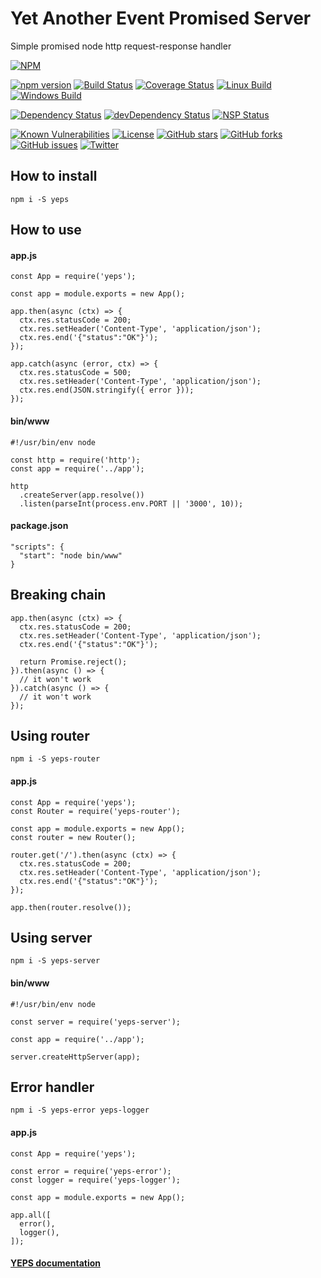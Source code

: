 # Yet Another Event Promised Server


Simple promised node http request-response handler

[![NPM](https://nodei.co/npm/yeps.png)](https://npmjs.org/package/yeps)

[![npm version](https://badge.fury.io/js/yeps.svg)](https://badge.fury.io/js/yeps)
[![Build Status](https://travis-ci.org/evheniy/yeps.svg?branch=master)](https://travis-ci.org/evheniy/yeps)
[![Coverage Status](https://coveralls.io/repos/github/evheniy/yeps/badge.svg?branch=master)](https://coveralls.io/github/evheniy/yeps?branch=master)
[![Linux Build](https://img.shields.io/travis/evheniy/yeps/master.svg?label=linux)](https://travis-ci.org/evheniy/)
[![Windows Build](https://img.shields.io/appveyor/ci/evheniy/yeps/master.svg?label=windows)](https://ci.appveyor.com/project/evheniy/yeps)

[![Dependency Status](https://david-dm.org/evheniy/yeps.svg)](https://david-dm.org/evheniy/yeps)
[![devDependency Status](https://david-dm.org/evheniy/yeps/dev-status.svg)](https://david-dm.org/evheniy/yeps#info=devDependencies)
[![NSP Status](https://img.shields.io/badge/NSP%20status-no%20vulnerabilities-green.svg)](https://travis-ci.org/evheniy/yeps)

[![Known Vulnerabilities](https://snyk.io/test/github/evheniy/yeps/badge.svg)](https://snyk.io/test/github/evheniy/yeps)
[![License](https://img.shields.io/badge/license-MIT-blue.svg)](https://raw.githubusercontent.com/evheniy/yeps/master/LICENSE)
[![GitHub stars](https://img.shields.io/github/stars/evheniy/yeps.svg)](https://github.com/evheniy/yeps/stargazers)
[![GitHub forks](https://img.shields.io/github/forks/evheniy/yeps.svg)](https://github.com/evheniy/yeps/network)
[![GitHub issues](https://img.shields.io/github/issues/evheniy/yeps.svg)](https://github.com/evheniy/yeps/issues)
[![Twitter](https://img.shields.io/twitter/url/https/github.com/evheniy/yeps.svg?style=social)](https://twitter.com/intent/tweet?text=Wow:&url=%5Bobject%20Object%5D)

    
## How to install

    npm i -S yeps

## How to use

#### app.js

    const App = require('yeps');
    
    const app = module.exports = new App();
    
    app.then(async (ctx) => {
      ctx.res.statusCode = 200;
      ctx.res.setHeader('Content-Type', 'application/json');
      ctx.res.end('{"status":"OK"}');
    });
    
    app.catch(async (error, ctx) => {
      ctx.res.statusCode = 500;
      ctx.res.setHeader('Content-Type', 'application/json');
      ctx.res.end(JSON.stringify({ error }));
    });

#### bin/www

    #!/usr/bin/env node
    
    const http = require('http');
    const app = require('../app');

    http
      .createServer(app.resolve())
      .listen(parseInt(process.env.PORT || '3000', 10));
    
#### package.json

    "scripts": {
      "start": "node bin/www"
    }
    
## Breaking chain

    app.then(async (ctx) => {
      ctx.res.statusCode = 200;
      ctx.res.setHeader('Content-Type', 'application/json');
      ctx.res.end('{"status":"OK"}');
      
      return Promise.reject();
    }).then(async () => {
      // it won't work
    }).catch(async () => {
      // it won't work
    });
    
## Using router

    npm i -S yeps-router
    
#### app.js

    const App = require('yeps');
    const Router = require('yeps-router');
    
    const app = module.exports = new App();
    const router = new Router();
    
    router.get('/').then(async (ctx) => {
      ctx.res.statusCode = 200;
      ctx.res.setHeader('Content-Type', 'application/json');
      ctx.res.end('{"status":"OK"}');     
    });
    
    app.then(router.resolve());
    
## Using server

    npm i -S yeps-server
    
#### bin/www

    #!/usr/bin/env node
        
    const server = require('yeps-server');
    
    const app = require('../app');
    
    server.createHttpServer(app);
    
## Error handler

    npm i -S yeps-error yeps-logger
    
#### app.js

    const App = require('yeps');
    
    const error = require('yeps-error');
    const logger = require('yeps-logger');
    
    const app = module.exports = new App();
    
    app.all([
      error(),
      logger(),
    ]);
    

#### [YEPS documentation](http://yeps.info/)

